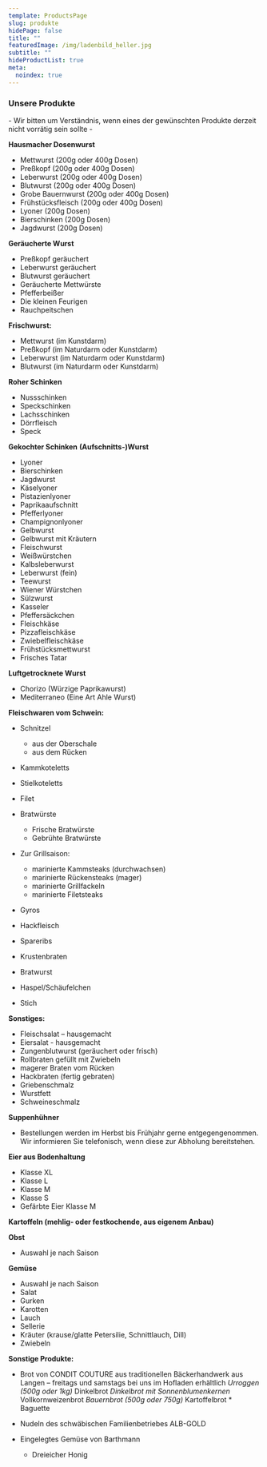 ```yaml
---
template: ProductsPage
slug: produkte
hidePage: false
title: ""
featuredImage: /img/ladenbild_heller.jpg
subtitle: ""
hideProductList: true
meta:
  noindex: true
---
```

### Unsere Produkte

\- Wir bitten um Verständnis, wenn eines der gewünschten Produkte derzeit nicht vorrätig sein sollte -

**Hausmacher Dosenwurst**

* Mettwurst (200g oder 400g Dosen)
* Preßkopf (200g oder 400g Dosen)
* Leberwurst (200g oder 400g Dosen)
* Blutwurst (200g oder 400g Dosen)
* Grobe Bauernwurst (200g oder 400g Dosen)
* Frühstücksfleisch (200g oder 400g Dosen)
* Lyoner (200g Dosen)
* Bierschinken (200g Dosen)
* Jagdwurst (200g Dosen)

**Geräucherte Wurst**

* Preßkopf geräuchert
* Leberwurst geräuchert
* Blutwurst geräuchert
* Geräucherte Mettwürste
* Pfefferbeißer
* Die kleinen Feurigen
* Rauchpeitschen

**Frischwurst:**

* Mettwurst (im Kunstdarm)
* Preßkopf (im Naturdarm oder Kunstdarm)
* Leberwurst (im Naturdarm oder Kunstdarm)
* Blutwurst (im Naturdarm oder Kunstdarm)

**Roher Schinken**

* Nussschinken
* Speckschinken
* Lachsschinken
* Dörrfleisch
* Speck

**Gekochter Schinken**
**(Aufschnitts-)Wurst**

* Lyoner
* Bierschinken
* Jagdwurst
* Käselyoner
* Pistazienlyoner
* Paprikaaufschnitt
* Pfefferlyoner
* Champignonlyoner
* Gelbwurst
* Gelbwurst mit Kräutern
* Fleischwurst
* Weißwürstchen
* Kalbsleberwurst
* Leberwurst (fein)
* Teewurst
* Wiener Würstchen
* Sülzwurst
* Kasseler
* Pfeffersäckchen
* Fleischkäse
* Pizzafleischkäse
* Zwiebelfleischkäse
* Frühstücksmettwurst
* Frisches Tatar

**Luftgetrocknete Wurst**

* Chorizo (Würzige Paprikawurst)
* Mediterraneo (Eine Art Ahle Wurst)

**Fleischwaren vom Schwein:**

* Schnitzel

  * aus der Oberschale
  * aus dem Rücken
* Kammkoteletts
* Stielkoteletts
* Filet
* Bratwürste

  * Frische Bratwürste
  * Gebrühte Bratwürste
* Zur Grillsaison:

  * marinierte Kammsteaks (durchwachsen)
  * marinierte Rückensteaks (mager)
  * marinierte Grillfackeln
  * marinierte Filetsteaks
* Gyros
* Hackfleisch
* Spareribs
* Krustenbraten
* Bratwurst
* Haspel/Schäufelchen
* Stich

**Sonstiges:**

* Fleischsalat – hausgemacht
* Eiersalat - hausgemacht
* Zungenblutwurst (geräuchert oder frisch)
* Rollbraten gefüllt mit Zwiebeln
* magerer Braten vom Rücken
* Hackbraten (fertig gebraten)
* Griebenschmalz
* Wurstfett
* Schweineschmalz

**Suppenhühner**

* Bestellungen werden im Herbst bis Frühjahr gerne entgegengenommen. Wir informieren Sie telefonisch, wenn diese zur Abholung bereitstehen.

**Eier aus Bodenhaltung**

* Klasse XL
* Klasse L
* Klasse M
* Klasse S
* Gefärbte Eier Klasse M

**Kartoffeln (mehlig- oder festkochende, aus eigenem Anbau)**

**Obst**

* Auswahl je nach Saison

**Gemüse**

* Auswahl je nach Saison
* Salat
* Gurken
* Karotten
* Lauch
* Sellerie
* Kräuter (krause/glatte Petersilie, Schnittlauch, Dill)
* Zwiebeln

**Sonstige Produkte:**

* Brot von CONDIT COUTURE aus traditionellen Bäckerhandwerk aus Langen –
  freitags und samstags bei uns im Hofladen erhältlich
       *Urroggen (500g oder 1kg)*
       Dinkelbrot
       *Dinkelbrot mit Sonnenblumenkernen*
       Vollkornweizenbrot
       *Bauernbrot (500g oder 750g)*
       Kartoffelbrot
      * Baguette
* Nudeln des schwäbischen Familienbetriebes ALB-GOLD
* Eingelegtes Gemüse von Barthmann

  * Dreieicher Honig